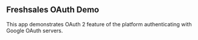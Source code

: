 ## Freshsales OAuth Demo

This app demonstrates OAuth 2 feature of the platform authenticating with Google OAuth servers.
